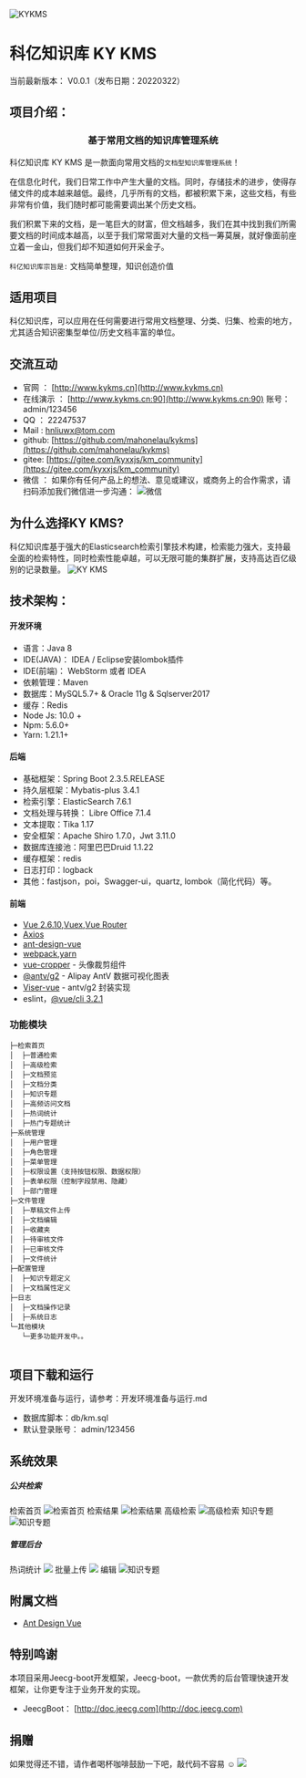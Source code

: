 
![KYKMS](./Docs/Pics/logo_keyi.png "科亿文档知识库管理系统")

科亿知识库 KY KMS
===============
当前最新版本： V0.0.1（发布日期：20220322）

项目介绍：
-----------------------------------

<h3 align="center">基于常用文档的知识库管理系统</h3>

科亿知识库 KY KMS 是一款面向常用文档的`文档型知识库管理系统`！

在信息化时代，我们日常工作中产生大量的文档。同时，存储技术的进步，使得存储文件的成本越来越低。最终，几乎所有的文档，都被积累下来，这些文档，有些非常有价值，我们随时都可能需要调出某个历史文档。

我们积累下来的文档，是一笔巨大的财富，但文档越多，我们在其中找到我们所需要文档的时间成本越高，以至于我们常常面对大量的文档一筹莫展，就好像面前座立着一金山，但我们却不知道如何开采金子。

`科亿知识库宗旨是:` 文档简单整理，知识创造价值


适用项目
-----------------------------------
科亿知识库，可以应用在任何需要进行常用文档整理、分类、归集、检索的地方，尤其适合知识密集型单位/历史文档丰富的单位。




交流互动
-----------------------------------

- 官网 ：  [http://www.kykms.cn](http://www.kykms.cn)
- 在线演示 ：  [http://www.kykms.cn:90](http://www.kykms.cn:90) 账号：admin/123456
- QQ ： 22247537
- Mail : hnliuwx@tom.com
- github: [https://github.com/mahonelau/kykms](https://github.com/mahonelau/kykms)
- gitee: [https://gitee.com/kyxxjs/km_community](https://gitee.com/kyxxjs/km_community)
- 微信 ： 如果你有任何产品上的想法、意见或建议，或商务上的合作需求，请扫码添加我们微信进一步沟通：
![微信](./Docs/Pics/wechat.jpg)

为什么选择KY KMS?
-----------------------------------
科亿知识库基于强大的Elasticsearch检索引擎技术构建，检索能力强大，支持最全面的检索特性，同时检索性能卓越，可以无限可能的集群扩展，支持高达百亿级别的记录数量。
![KY KMS](./Docs/Pics/advantage_kms.png)
 

技术架构：
-----------------------------------
#### 开发环境
- 语言：Java 8
- IDE(JAVA)： IDEA / Eclipse安装lombok插件 
- IDE(前端)： WebStorm 或者 IDEA
- 依赖管理：Maven
- 数据库：MySQL5.7+  &  Oracle 11g & Sqlserver2017
- 缓存：Redis
- Node Js: 10.0 +
- Npm: 5.6.0+
- Yarn: 1.21.1+ 

#### 后端
- 基础框架：Spring Boot 2.3.5.RELEASE
- 持久层框架：Mybatis-plus 3.4.1
- 检索引擎：ElasticSearch 7.6.1
- 文档处理与转换： Libre Office 7.1.4
- 文本提取：Tika 1.17
- 安全框架：Apache Shiro 1.7.0，Jwt 3.11.0  
- 数据库连接池：阿里巴巴Druid 1.1.22 
- 缓存框架：redis 
- 日志打印：logback 
- 其他：fastjson，poi，Swagger-ui，quartz, lombok（简化代码）等。


#### 前端
 
- [Vue 2.6.10](https://cn.vuejs.org/),[Vuex](https://vuex.vuejs.org/zh/),[Vue Router](https://router.vuejs.org/zh/)
- [Axios](https://github.com/axios/axios)
- [ant-design-vue](https://vuecomponent.github.io/ant-design-vue/docs/vue/introduce-cn/)
- [webpack](https://www.webpackjs.com/),[yarn](https://yarnpkg.com/zh-Hans/)
- [vue-cropper](https://github.com/xyxiao001/vue-cropper) - 头像裁剪组件
- [@antv/g2](https://antv.alipay.com/zh-cn/index.html) - Alipay AntV 数据可视化图表
- [Viser-vue](https://viserjs.github.io/docs.html#/viser/guide/installation)  - antv/g2 封装实现
- eslint，[@vue/cli 3.2.1](https://cli.vuejs.org/zh/guide)

### 功能模块
```
├─检索首页
│  ├─普通检索
│  ├─高级检索
│  ├─文档预览
│  ├─文档分类
│  ├─知识专题
│  ├─高频访问文档
│  ├─热词统计
│  ├─热门专题统计
├─系统管理
│  ├─用户管理
│  ├─角色管理
│  ├─菜单管理
│  ├─权限设置（支持按钮权限、数据权限）
│  ├─表单权限（控制字段禁用、隐藏）
│  ├─部门管理 
├─文件管理
│  ├─草稿文件上传
│  ├─文档编辑
│  ├─收藏夹
│  ├─待审核文件
│  ├─已审核文件 
│  ├─文件统计 
├─配置管理
│  ├─知识专题定义
│  ├─文档属性定义
├─日志
│  ├─文档操作记录
│  ├─系统日志 
└─其他模块
   └─更多功能开发中。。
   
```
 
项目下载和运行
----
开发环境准备与运行，请参考：开发环境准备与运行.md
- 数据库脚本：db/km.sql
- 默认登录账号： admin/123456


系统效果
----

##### 公共检索
检索首页
![检索首页](./Docs/Pics/search_home.png)
检索结果
![检索结果](./Docs/Pics/search_result.png)
高级检索
![高级检索](./Docs/Pics/search_advance.png)
知识专题
![知识专题](./Docs/Pics/km_topic.png)


##### 管理后台
热词统计
![](./Docs/Pics/home.png)
批量上传
![](./Docs/Pics/upload.png)
编辑
![知识专题](./Docs/Pics/edit.png)


附属文档
----
- [Ant Design Vue](https://www.antdv.com/docs/vue/introduce-cn)


特别鸣谢
-----------------------------------
本项目采用Jeecg-boot开发框架，Jeecg-boot，一款优秀的后台管理快速开发框架，让你更专注于业务开发的实现。
- JeecgBoot： [http://doc.jeecg.com](http://doc.jeecg.com)


## 捐赠 

如果觉得还不错，请作者喝杯咖啡鼓励一下吧，敲代码不容易 ☺
![](./Docs/Pics/QR_pay.jpg)


